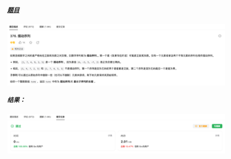 ##### [题目](https://leetcode.cn/problems/wiggle-subsequence/description/)
![pic](img.png)
##### 结果：
![pic](result.png)